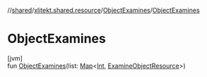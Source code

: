 //[shared](../../../index.md)/[xlitekt.shared.resource](../index.md)/[ObjectExamines](index.md)/[ObjectExamines](-object-examines.md)

# ObjectExamines

[jvm]\
fun [ObjectExamines](-object-examines.md)(list: [Map](https://kotlinlang.org/api/latest/jvm/stdlib/kotlin.collections/-map/index.html)&lt;[Int](https://kotlinlang.org/api/latest/jvm/stdlib/kotlin/-int/index.html), [ExamineObjectResource](../-examine-object-resource/index.md)&gt;)
